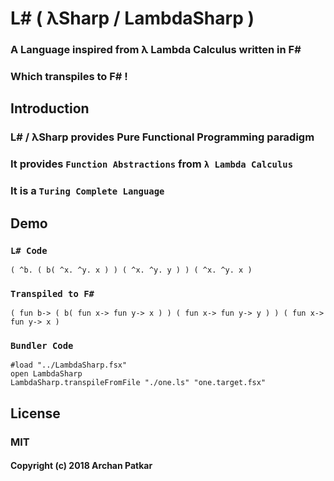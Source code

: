 # L# ( λSharp / LambdaSharp )
### A Language inspired from λ Lambda Calculus written in F#

### Which transpiles to F# !


## Introduction

### L#  /  λSharp provides Pure Functional Programming paradigm 

### It provides `Function Abstractions` from `λ Lambda Calculus`

### It is a `Turing Complete Language`


## Demo

### `L# Code`
```
( ^b. ( b( ^x. ^y. x ) ) ( ^x. ^y. y ) ) ( ^x. ^y. x )
```
       
### `Transpiled to F#`
```f#
( fun b-> ( b( fun x-> fun y-> x ) ) ( fun x-> fun y-> y ) ) ( fun x-> fun y-> x )
```

### `Bundler Code`
```f#
#load "../LambdaSharp.fsx"
open LambdaSharp      
LambdaSharp.transpileFromFile "./one.ls" "one.target.fsx"
```

## License

### MIT
#### Copyright (c) 2018 Archan Patkar
